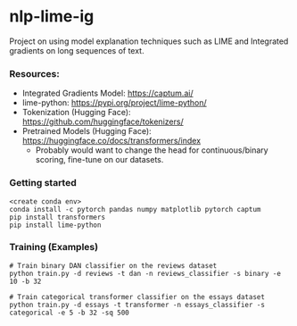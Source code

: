 # nlp-lime-ig
Project on using model explanation techniques such as LIME and Integrated gradients on long sequences of text.

### Resources:

- Integrated Gradients Model:  https://captum.ai/
- lime-python:  https://pypi.org/project/lime-python/
- Tokenization (Hugging Face):  https://github.com/huggingface/tokenizers/
- Pretrained Models (Hugging Face):  https://huggingface.co/docs/transformers/index
  * Probably would want to change the head for continuous/binary scoring, fine-tune on our datasets.

### Getting started
```
<create conda env>
conda install -c pytorch pandas numpy matplotlib pytorch captum
pip install transformers
pip install lime-python
```

### Training (Examples)
```
# Train binary DAN classifier on the reviews dataset
python train.py -d reviews -t dan -n reviews_classifier -s binary -e 10 -b 32

# Train categorical transformer classifier on the essays dataset
python train.py -d essays -t transformer -n essays_classifier -s categorical -e 5 -b 32 -sq 500
```
